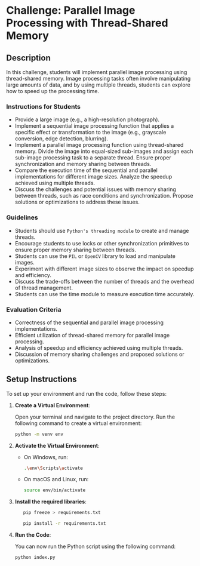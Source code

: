 # Challenge: Parallel Image Processing with Thread-Shared Memory

## Description 

In this challenge, students will implement parallel image processing using thread-shared memory. Image processing tasks often involve manipulating large amounts of data, and by using multiple threads, students can explore how to speed up the processing time.

### Instructions for Students
- Provide a large image (e.g., a high-resolution photograph).
- Implement a sequential image processing function that applies a specific effect or transformation to the image (e.g., grayscale conversion, edge detection, blurring).
- Implement a parallel image processing function using thread-shared memory. Divide the image into equal-sized sub-images and assign each sub-image processing task to a separate thread. Ensure proper synchronization and memory sharing between threads.
- Compare the execution time of the sequential and parallel implementations for different image sizes. Analyze the speedup achieved using multiple threads.
- Discuss the challenges and potential issues with memory sharing between threads, such as race conditions and synchronization. Propose solutions or optimizations to address these issues.

### Guidelines
- Students should use `Python's threading module` to create and manage threads.
- Encourage students to use locks or other synchronization primitives to ensure proper memory sharing between threads.
- Students can use the `PIL` or `OpenCV` library to load and manipulate images.
- Experiment with different image sizes to observe the impact on speedup and efficiency.
- Discuss the trade-offs between the number of threads and the overhead of thread management.
- Students can use the time module to measure execution time accurately.

### Evaluation Criteria

- Correctness of the sequential and parallel image processing implementations.
- Efficient utilization of thread-shared memory for parallel image processing.
- Analysis of speedup and efficiency achieved using multiple threads.
- Discussion of memory sharing challenges and proposed solutions or optimizations.

## Setup Instructions

To set up your environment and run the code, follow these steps:

1. **Create a Virtual Environment**:

   Open your terminal and navigate to the project directory. Run the following command to create a virtual environment:

   ```bash
   python -m venv env
   ```
2. **Activate the Virtual Environment**:

   - On Windows, run:

     ```bash
     .\env\Scripts\activate
     ```

   - On macOS and Linux, run:

     ```bash
     source env/bin/activate
     ```
3. **Install the required libraries**:

     ```bash
        pip freeze > requirements.txt
     ```
     ```bash
        pip install -r requirements.txt
     ```
4. **Run the Code**:

   You can now run the Python script using the following command:

   ```bash
   python index.py
   ```